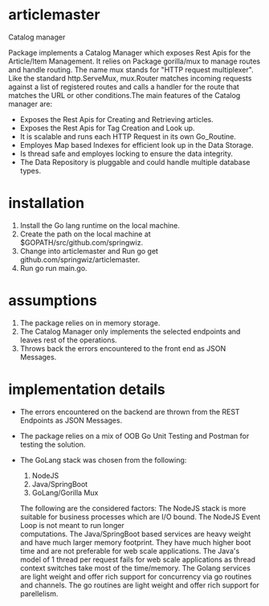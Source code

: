 # articlemaster
Catalog manager

Package implements a Catalog Manager which exposes Rest Apis for the Article/Item Management. It relies on Package gorilla/mux to manage routes and handle routing. The name mux stands for "HTTP request multiplexer". Like the standard http.ServeMux, mux.Router matches incoming requests against a list of registered routes and calls a handler for the route that matches the URL or other conditions.The main features of the Catalog manager are:
  * Exposes the Rest Apis for Creating and Retrieving articles.
  * Exposes the Rest Apis for Tag Creation and Look up.
  * It is scalable and runs each HTTP Request in its own Go_Routine.
  * Employes Map based Indexes for efficient look up in the Data Storage.
  * Is thread safe and employes locking to ensure the data integrity.
  * The Data Repository is pluggable and could handle multiple database types.
  
# installation
1. Install the Go lang runtime on the local machine.
2. Create the path on the local machine at $GOPATH/src/github.com/springwiz. 
3. Change into articlemaster and Run go get github.com/springwiz/articlemaster.
4. Run go run main.go.

# assumptions
1. The package relies on in memory storage.
2. The Catalog Manager only implements the selected endpoints and leaves rest of the operations.
3. Throws back the errors encountered to the front end as JSON Messages.

# implementation details
  * The errors encountered on the backend are thrown from the REST Endpoints as JSON Messages.
  * The package relies on a mix of OOB Go Unit Testing and Postman for testing the solution.
  * The GoLang stack was chosen from the following:
      1. NodeJS 
      2. Java/SpringBoot
      3. GoLang/Gorilla Mux
    
    The following are the considered factors:
    The NodeJS stack is more suitable for business processes which are I/O bound. The NodeJS Event Loop is not meant to run longer       
    computations.
    The Java/SpringBoot based services are heavy weight and have much larger memory footprint. They have much higher boot time and 
    are not preferable for web scale applications. The Java's model of 1 thread per request fails for web scale applications as thread 
    context switches take most of the time/memory.
    The Golang services are light weight and offer rich support for concurrency via go routines and channels. The go routines are light     weight and offer rich support for parellelism.

